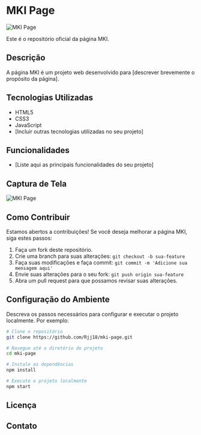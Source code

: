 # MKI Page

![MKI Page](docs/images/mki-page-screenshot.png)

Este é o repositório oficial da página MKI.

## Descrição

A página MKI é um projeto web desenvolvido para [descrever brevemente o propósito da página].

## Tecnologias Utilizadas

- HTML5
- CSS3
- JavaScript
- [Incluir outras tecnologias utilizadas no seu projeto]

## Funcionalidades

- [Liste aqui as principais funcionalidades do seu projeto]

## Captura de Tela

![MKI Page](docs/images/mki-page-screenshot.png)

## Como Contribuir

Estamos abertos a contribuições! Se você deseja melhorar a página MKI, siga estes passos:

1. Faça um fork deste repositório.
2. Crie uma branch para suas alterações: `git checkout -b sua-feature`
3. Faça suas modificações e faça commit: `git commit -m 'Adicione sua mensagem aqui'`
4. Envie suas alterações para o seu fork: `git push origin sua-feature`
5. Abra um pull request para que possamos revisar suas alterações.

## Configuração do Ambiente

Descreva os passos necessários para configurar e executar o projeto localmente. Por exemplo:

~~~bash
# Clone o repositório
git clone https://github.com/Rjj18/mki-page.git

# Navegue até o diretório do projeto
cd mki-page

# Instale as dependências
npm install

# Execute o projeto localmente
npm start
~~~

## Licença

## Contato

